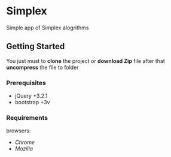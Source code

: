 # Simplex
Simple app of Simplex alogrithms

## Getting Started 
You just must to **clone** the project or **download Zip** file after that **uncompress** the file to folder
### Prerequisites
* jQuery +3.2.1
* bootstrap +3v

### Requirements
browsers:
* *Chrome* 
* *Mozilla*
